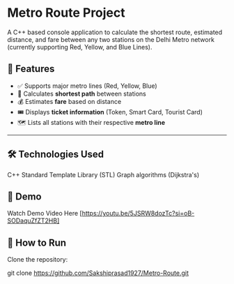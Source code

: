 # Metro Route Project
A C++ based console application to calculate the shortest route, estimated distance, and fare between any two stations on the Delhi Metro network (currently supporting Red, Yellow, and Blue Lines).

## 🧠 Features

- ✅ Supports major metro lines (Red, Yellow, Blue)
- 📍 Calculates **shortest path** between stations
- 💰 Estimates **fare** based on distance
- 🎟️ Displays **ticket information** (Token, Smart Card, Tourist Card)
- 🗺️ Lists all stations with their respective **metro line**

---

## 🛠️ Technologies Used
C++
Standard Template Library (STL)
Graph algorithms (Dijkstra's)

## 📸 Demo
Watch Demo Video Here [https://youtu.be/5JSRW8dozTc?si=oB-SODaquZfZT2HB]

## 🚀 How to Run
Clone the repository:

git clone https://github.com/Sakshiprasad1927/Metro-Route.git
